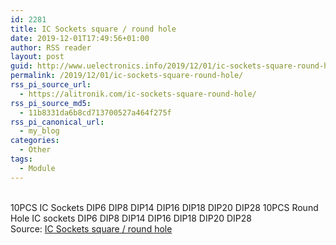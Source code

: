 ```yaml
---
id: 2281
title: IC Sockets square / round hole
date: 2019-12-01T17:49:56+01:00
author: RSS reader
layout: post
guid: http://www.uelectronics.info/2019/12/01/ic-sockets-square-round-hole/
permalink: /2019/12/01/ic-sockets-square-round-hole/
rss_pi_source_url:
  - https://alitronik.com/ic-sockets-square-round-hole/
rss_pi_source_md5:
  - 11b8331da6b8cd713700527a464f275f
rss_pi_canonical_url:
  - my_blog
categories:
  - Other
tags:
  - Module
---
```

</p> 

&#13;  
10PCS IC Sockets DIP6 DIP8 DIP14 DIP16 DIP18 DIP20 DIP28 10PCS Round Hole IC sockets DIP6 DIP8 DIP14 DIP16 DIP18 DIP20 DIP28&#13;  
Source: <a href="https://alitronik.com/ic-sockets-square-round-hole/" target="_blank" rel="noopener noreferrer">IC Sockets square / round hole</a>

</body></html>